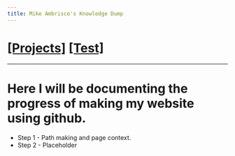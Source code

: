 ```yaml
---
title: Mike Ambrisco's Knowledge Dump
---
```

# [[Projects]][0]   [[Test]][1]
---

# Here I will be documenting the progress of making my website using github.
* Step 1 - Path making and page context.
* Step 2 - Placeholder

[0]: /projects/
[1]: /test/
